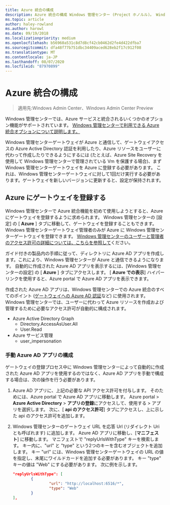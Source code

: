 ```yaml
---
title: Azure 統合の構成
description: Azure 統合の構成 Windows 管理センター (Project ホノルル)。 Windows 管理センターゲートウェイを Azure に接続しています。
ms.topic: article
author: haley-rowland
ms.author: harowl
ms.date: 09/19/2018
ms.localizationpriority: medium
ms.openlocfilehash: b56960a531c8d7d8cf42cb0462d2fe4d422dfba7
ms.sourcegitcommit: dfa48f77b751dbc34409aced628eb2f17c912f08
ms.translationtype: MT
ms.contentlocale: ja-JP
ms.lasthandoff: 08/07/2020
ms.locfileid: "87970899"
---
```

# <a name="configuring-azure-integration"></a>Azure 統合の構成

>適用先:Windows Admin Center、Windows Admin Center Preview

Windows 管理センターでは、Azure サービスと統合されるいくつかのオプション機能がサポートされています。 [Windows 管理センターで利用できる Azure 統合オプションについて説明します。](../plan/azure-integration-options.md)

Windows 管理センターゲートウェイが Azure と通信して、ゲートウェイアクセスの Azure Active Directory 認証を利用したり、Azure リソースをユーザーに代わって作成したりできるようにするには (たとえば、Azure Site Recovery を使用して Windows 管理センターで管理されている Vm を保護する場合)、まず Windows 管理センターゲートウェイを Azure に登録する必要があります。 これは、Windows 管理センターゲートウェイに対して1回だけ実行する必要があります。ゲートウェイを新しいバージョンに更新すると、設定が保持されます。

## <a name="register-your-gateway-with-azure"></a>Azure にゲートウェイを登録する

Windows 管理センターで Azure 統合機能を初めて使用しようとすると、Azure にゲートウェイを登録するように求められます。 Windows 管理センターの [設定] の [ **Azure** ] タブに移動して、ゲートウェイを登録することもできます。 Windows 管理センターゲートウェイ管理者のみが Azure に Windows 管理センターゲートウェイを登録できます。 [Windows 管理センターのユーザーと管理者のアクセス許可の詳細については、こちらを参照して](../configure/user-access-control.md#gateway-access-role-definitions)ください。

ガイド付きの製品内の手順に従って、ディレクトリに Azure AD アプリを作成します。これにより、Windows 管理センターが Azure と通信できるようになります。 自動的に作成された Azure AD アプリを表示するには、[Windows 管理センターの設定] の [ **Azure** ] タブにアクセスします。 [ **Azure での表示**] ハイパーリンクを使用すると、Azure portal で Azure AD アプリを表示できます。

作成された Azure AD アプリは、Windows 管理センターでの Azure 統合のすべてのポイント ([ゲートウェイへの Azure AD 認証](../configure/user-access-control.md#azure-active-directory)など) に使用されます。 Windows 管理センターでは、ユーザーに代わって Azure リソースを作成および管理するために必要なアクセス許可が自動的に構成されます。

- Azure Active Directory Graph
    - Directory.AccessAsUser.All
    - User.Read
- Azure サービス管理
    - user_impersonation

### <a name="manual-azure-ad-app-configuration"></a>手動 Azure AD アプリの構成

ゲートウェイの登録プロセス中に Windows 管理センターによって自動的に作成された Azure AD アプリを使用するのではなく、Azure AD アプリを手動で構成する場合は、次の操作を行う必要があります。

1. Azure AD アプリに、上記の必要な API アクセス許可を付与します。 そのためには、Azure portal で Azure AD アプリに移動します。 Azure portal > **Azure Active Directory**  >  **アプリの登録**にアクセスして、使用する > アプリを選択します。 次に、[ **api のアクセス許可**] タブにアクセスし、上に示した api のアクセス許可を追加します。
2. Windows 管理センターのゲートウェイ URL を応答 Url (リダイレクト Uri とも呼ばれます) に追加します。 Azure AD アプリに移動し、[**マニフェスト**] に移動します。 マニフェストで "replyUrlsWithType" キーを検索します。 キー内に、"url" と "type" という2つのキーを含むオブジェクトを追加します。 キー "url" には、Windows 管理センターゲートウェイの URL の値を指定し、末尾にワイルドカードを追加する必要があります。 キー "type" キーの値は "Web" にする必要があります。 次に例を示します。

    ```json
    "replyUrlsWithType": [
            {
                    "url": "http://localhost:6516/*",
                    "type": "Web"
            }
    ],
    ```
